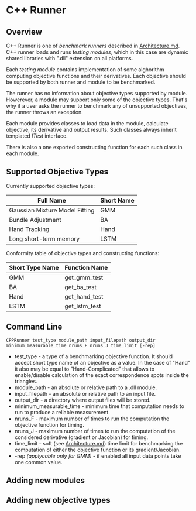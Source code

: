 # C++ Runner

## Overview
C++ Runner is one of _benchmark runners_ described in [Architecture.md](./Architecture.md). C++ runner loads and runs _testing modules_, which in this case are dynamic shared libraries with ".dll" extension on all platforms. 

Each _testing module_ contains implementation of some alghorithm computing objective functions and their derivatives. Each objective should be supported by both runner and module to be benchmarked.

The runner has no information about objective types supported by module. Howerever, a module may support only some of the objective types. That's why if a user asks the runner to benchmark any of unsupported objectives, the runner throws an exception.

Each module provides classes to load data in the module, calculate objective, its derivative and output results. Such classes always inherit templated _ITest_ interface.

There is also a one exported constructing function for each such class in each module.

## Supported Objective Types
Currently supported objective types:
	 
| Full Name | Short Name |
|--|--|
| Gaussian Mixture Model Fitting | GMM |
| Bundle Adjustment| BA |
| Hand Tracking | Hand |
| Long short-term memory | LSTM |

Conformity table of objective types and constructing functions:

| Short Type Name | Function Name |
|--|--|
| GMM | get_gmm_test |
| BA| get_ba_test |
| Hand | get_hand_test |
| LSTM | get_lstm_test|


## Command Line

```
CPPRunner test_type module_path input_filepath output_dir minimum_measurable_time nruns_F nruns_J time_limit [-rep]
```

 - test_type - a type of a benchmarking objective function. It should accept short type name of an objective as a value. In the case of "Hand" it also may be equal to "Hand-Complicated" that allows to enable/disable calculation of the exact correspondence spots inside the triangles.
 - module_path - an absolute or relative path to a .dll module.
 - input_filepath - an absolute or relative path to an input file.
  - output_dir - a directory where output files will be stored.
  -  minimum_measurable_time - minimum time that computation needs to run to produce a reliable measurement.
  - nruns_F - maximum number of times to run the computation the objective function for timing.
  - nruns_J  - maximum number of times to run the computation of the considered derivative (gradient or Jacobian) for timing.
  - time_limit - soft (see [Architecture.md](./Architecture.md)) time limit for benchmarking the computation of either the objective function or its gradient/Jacobian.
  - \-rep *(applycable only for GMM)* - if enabled all input data points take one common value.
## Adding new modules

## Adding new objective types